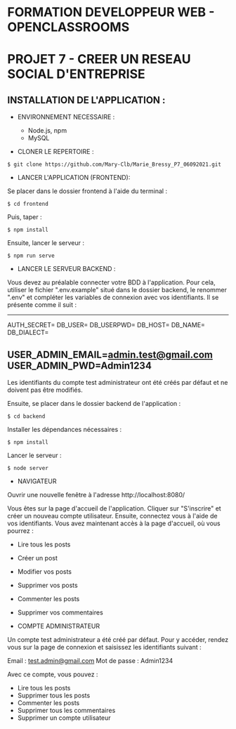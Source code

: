 # FORMATION DEVELOPPEUR WEB - OPENCLASSROOMS
# PROJET 7 - CREER UN RESEAU SOCIAL D'ENTREPRISE
## INSTALLATION DE L'APPLICATION :

* ENVIRONNEMENT NECESSAIRE :
    * Node.js, npm
    * MySQL

* CLONER LE REPERTOIRE :

```
$ git clone https://github.com/Mary-Clb/Marie_Bressy_P7_06092021.git
```

* LANCER L'APPLICATION (FRONTEND):

Se placer dans le dossier frontend à l'aide du terminal :

```
$ cd frontend
```

Puis, taper :

```
$ npm install
```

Ensuite, lancer le serveur :

```
$ npm run serve
```


* LANCER LE SERVEUR BACKEND :

Vous devez au préalable connecter votre BDD à l'application.
Pour cela, utiliser le fichier ".env.example" situé dans le dossier backend, le renommer ".env" et compléter les variables de connexion avec vos identifiants. Il se présente comme il suit :

---
AUTH_SECRET=
DB_USER=
DB_USERPWD=
DB_HOST=
DB_NAME=
DB_DIALECT=

USER_ADMIN_EMAIL=admin.test@gmail.com
USER_ADMIN_PWD=Admin1234
---

Les identifiants du compte test administrateur ont été créés par défaut et ne doivent pas être modifiés.



Ensuite, se placer dans le dossier backend de l'application :

```
$ cd backend
```

Installer les dépendances nécessaires :

```
$ npm install
```

Lancer le serveur :

```
$ node server
```

* NAVIGATEUR

Ouvrir une nouvelle fenêtre à l'adresse  http://localhost:8080/

Vous êtes sur la page d'accueil de l'application. Cliquer sur "S'inscrire" et créer un nouveau compte utilisateur.
Ensuite, connectez vous à l'aide de vos identifiants. Vous avez maintenant accès à la page d'accueil, où vous pourrez :

* Lire tous les posts
* Créer un post
* Modifier vos posts
* Supprimer vos posts
* Commenter les posts
* Supprimer vos commentaires

* COMPTE ADMINISTRATEUR

Un compte test administrateur a été créé par défaut. Pour y accéder, rendez vous sur la page de connexion et saisissez les identifiants suivant :

Email : test.admin@gmail.com
Mot de passe : Admin1234

Avec ce compte, vous pouvez :

* Lire tous les posts
* Supprimer tous les posts
* Commenter les posts
* Supprimer tous les commentaires
* Supprimer un compte utilisateur




